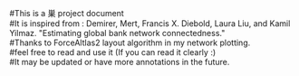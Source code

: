 #This is a 巣 project document\
#It is inspired from : Demirer, Mert, Francis X. Diebold, Laura Liu, and Kamil Yilmaz. "Estimating global bank network connectedness."\
#Thanks to ForceAltlas2 layout algorithm in my network plotting.\
#feel free to read and use it (If you can read it clearly :)\
#It may be updated or have more annotations in the future.
